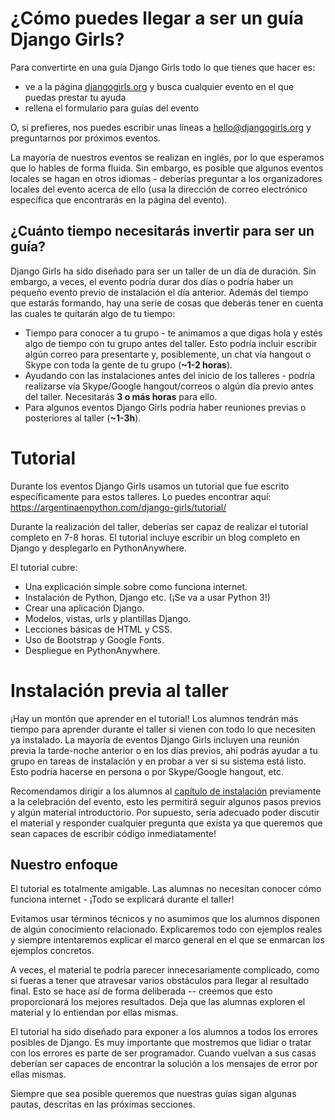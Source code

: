 # ¿Cómo puedes llegar a ser un guía Django Girls?

Para convertirte en una guía Django Girls todo lo que tienes que hacer
es:

* ve a la página [djangogirls.org](http://djangogirls.org) y busca
  cualquier evento en el que puedas prestar tu ayuda
* rellena el formulario para guías del evento

O, si prefieres, nos puedes escribir unas líneas a
<hello@djangogirls.org> y preguntarnos por próximos eventos.

La mayoría de nuestros eventos se realizan en inglés, por lo que
esperamos que lo hables de forma fluida. Sin embargo, es posible que
algunos eventos locales se hagan en otros idiomas - deberías preguntar
a los organizadores locales del evento acerca de ello (usa la
dirección de correo electrónico específica que encontrarás en la
página del evento).

## ¿Cuánto tiempo necesitarás invertir para ser un guía?

Django Girls ha sido diseñado para ser un taller de un día de
duración. Sin embargo, a veces, el evento podría durar dos días o
podría haber un pequeño evento previo de instalación el día
anterior. Además del tiempo que estarás formando, hay una serie de
cosas que deberás tener en cuenta las cuales te quitarán algo de tu
tiempo:

* Tiempo para conocer a tu grupo - te animamos a que digas hola y
  estés algo de tiempo con tu grupo antes del taller. Esto podría
  incluir escribir algún correo para presentarte y, posiblemente, un
  chat vía hangout o Skype con toda la gente de tu grupo (__~1-2
  horas__).
* Ayudando con las instalaciones antes del inicio de los talleres -
  podría realizarse vía Skype/Google hangout/correos o algún día
  previo antes del taller. Necesitarás __3 o más horas__ para ello.
* Para algunos eventos Django Girls podría haber reuniones previas o
  posteriores al taller (__~1-3h__).

# Tutorial

Durante los eventos Django Girls usamos un tutorial que fue escrito
específicamente para estos talleres. Lo puedes encontrar aquí:
<https://argentinaenpython.com/django-girls/tutorial/>

Durante la realización del taller, deberías ser capaz de realizar el
tutorial completo en 7-8 horas. El tutorial incluye escribir un blog
completo en Django y desplegarlo en PythonAnywhere.

El tutorial cubre:

* Una explicación simple sobre como funciona internet.
* Instalación de Python, Django etc. (¡Se va a usar Python 3!)
* Crear una aplicación Django.
* Modelos, vistas, urls y plantillas Django.
* Lecciones básicas de HTML y CSS.
* Uso de Bootstrap y Google Fonts.
* Despliegue en PythonAnywhere.

# Instalación previa al taller

¡Hay un montón que aprender en el tutorial! Los alumnos tendrán más
tiempo para aprender durante el taller si vienen con todo lo que
necesiten ya instalado. La mayoría de eventos Django Girls incluyen
una reunión previa la tarde-noche anterior o en los días previos, ahí
podrás ayudar a tu grupo en tareas de instalación y en probar a ver si
su sistema está listo. Esto podría hacerse en persona o por
Skype/Google hangout, etc.

Recomendamos dirigir a los alumnos al
[capítulo de instalación](https://argentinaenpython.com/django-girls/tutorial/installation/)
previamente a la celebración del evento, esto les permitirá seguir
algunos pasos previos y algún material introductorio. Por supuesto,
sería adecuado poder discutir el material y responder cualquier
pregunta que exista ya que queremos que sean capaces de escribir
código inmediatamente!


## Nuestro enfoque

El tutorial es totalmente amigable. Las alumnas no necesitan conocer
cómo funciona internet - ¡Todo se explicará durante el taller!

Evitamos usar términos técnicos y no asumimos que los alumnos disponen
de algún conocimiento relacionado. Explicaremos todo con ejemplos
reales y siempre intentaremos explicar el marco general en el que se
enmarcan los ejemplos concretos.

A veces, el material te podría parecer innecesariamente complicado,
como si fueras a tener que atravesar varios obstáculos para llegar al
resultado final. Esto se hace así de forma deliberada -- creemos que
esto proporcionará los mejores resultados. Deja que las alumnas
exploren el material y lo entiendan por ellas mismas.

El tutorial ha sido diseñado para exponer a los alumnos a todos los
errores posibles de Django. Es muy importante que mostremos que lidiar
o tratar con los errores es parte de ser programador. Cuando vuelvan a
sus casas deberían ser capaces de encontrar la solución a los mensajes
de error por ellas mismas.

Siempre que sea posible queremos que nuestras guías sigan algunas
pautas, descritas en las próximas secciones.
